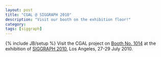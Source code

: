 ```yaml
---
layout: post
title: "CGAL @ SIGGRAPH 2010"
description: "Visit our booth on the exhibition floor!"
category: 
tags: [siggraph]
---
```

{% include JB/setup %}
Visit the CGAL project on <a href="http://www.siggraph.org">Booth No. 1014</a> at the exhibition of <a href="http://www.siggraph.org/s2010/">SIGGRAPH 2010</a>, Los Angeles, 27-29 July 2010.
